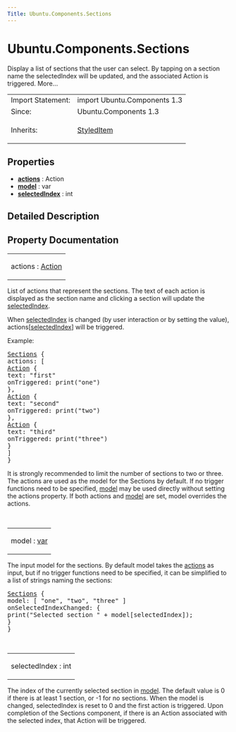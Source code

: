 ```yaml
---
Title: Ubuntu.Components.Sections
---
```


# Ubuntu.Components.Sections

<span class="subtitle"></span>
<!-- $$$Sections-brief -->
<p>Display a list of sections that the user can select. By tapping on a section name the selectedIndex will be updated, and the associated Action is triggered. More...</p>
<!-- @@@Sections -->
<table class="alignedsummary">
<tr><td class="memItemLeft rightAlign topAlign"> Import Statement:</td><td class="memItemRight bottomAlign"> import Ubuntu.Components 1.3</td></tr><tr><td class="memItemLeft rightAlign topAlign"> Since:</td><td class="memItemRight bottomAlign">  Ubuntu.Components 1.3</td></tr><tr><td class="memItemLeft rightAlign topAlign"> Inherits:</td><td class="memItemRight bottomAlign"> <p><a href="Ubuntu.Components.StyledItem.md">StyledItem</a></p>
</td></tr></table><ul>
</ul>
<h2 id="properties">Properties</h2>
<ul>
<li class="fn"><b><b><a href="#actions-prop">actions</a></b></b> : Action</li>
<li class="fn"><b><b><a href="#model-prop">model</a></b></b> : var</li>
<li class="fn"><b><b><a href="#selectedIndex-prop">selectedIndex</a></b></b> : int</li>
</ul>
<!-- $$$Sections-description -->
<h2 id="details">Detailed Description</h2>
</p>
<!-- @@@Sections -->
<h2>Property Documentation</h2>
<!-- $$$actions -->
<table class="qmlname"><tr valign="top" id="actions-prop"><td class="tblQmlPropNode"><p><span class="name">actions</span> : <span class="type"><a href="Ubuntu.Components.Action.md">Action</a></span></p></td></tr></table><p>List of actions that represent the sections. The text of each action is displayed as the section name and clicking a section will update the <a href="#selectedIndex-prop">selectedIndex</a>.</p>
<p>When <a href="#selectedIndex-prop">selectedIndex</a> is changed (by user interaction or by setting the value), actions[<a href="#selectedIndex-prop">selectedIndex</a>] will be triggered.</p>
<p>Example:</p>
<pre class="qml"><span class="type"><a href="index.html">Sections</a></span> {
<span class="name">actions</span>: [
<span class="type"><a href="Ubuntu.Components.Action.md">Action</a></span> {
<span class="name">text</span>: <span class="string">&quot;first&quot;</span>
<span class="name">onTriggered</span>: <span class="name">print</span>(<span class="string">&quot;one&quot;</span>)
},
<span class="type"><a href="Ubuntu.Components.Action.md">Action</a></span> {
<span class="name">text</span>: <span class="string">&quot;second&quot;</span>
<span class="name">onTriggered</span>: <span class="name">print</span>(<span class="string">&quot;two&quot;</span>)
},
<span class="type"><a href="Ubuntu.Components.Action.md">Action</a></span> {
<span class="name">text</span>: <span class="string">&quot;third&quot;</span>
<span class="name">onTriggered</span>: <span class="name">print</span>(<span class="string">&quot;three&quot;</span>)
}
]
}</pre>
<p>It is strongly recommended to limit the number of sections to two or three. The actions are used as the model for the Sections by default. If no trigger functions need to be specified, <a href="#model-prop">model</a> may be used directly without setting the actions property. If both actions and <a href="#model-prop">model</a> are set, model overrides the actions.</p>
<!-- @@@actions -->
<br/>
<!-- $$$model -->
<table class="qmlname"><tr valign="top" id="model-prop"><td class="tblQmlPropNode"><p><span class="name">model</span> : <span class="type"><a href="http://doc.qt.io/qt-5/qml-var.html">var</a></span></p></td></tr></table><p>The input model for the sections. By default model takes the <a href="#actions-prop">actions</a> as input, but if no trigger functions need to be specified, it can be simplified to a list of strings naming the sections:</p>
<pre class="qml"><span class="type"><a href="index.html">Sections</a></span> {
<span class="name">model</span>: [ <span class="string">&quot;one&quot;</span>, <span class="string">&quot;two&quot;</span>, <span class="string">&quot;three&quot;</span> ]
<span class="name">onSelectedIndexChanged</span>: {
<span class="name">print</span>(<span class="string">&quot;Selected section &quot;</span> <span class="operator">+</span> <span class="name">model</span>[<span class="name">selectedIndex</span>]);
}
}</pre>
<!-- @@@model -->
<br/>
<!-- $$$selectedIndex -->
<table class="qmlname"><tr valign="top" id="selectedIndex-prop"><td class="tblQmlPropNode"><p><span class="name">selectedIndex</span> : <span class="type">int</span></p></td></tr></table><p>The index of the currently selected section in <a href="#model-prop">model</a>. The default value is 0 if there is at least 1 section, or -1 for no sections. When the model is changed, selectedIndex is reset to 0 and the first action is triggered. Upon completion of the Sections component, if there is an Action associated with the selected index, that Action will be triggered.</p>
<!-- @@@selectedIndex -->
<br/>
